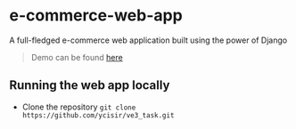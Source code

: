 # e-commerce-web-app
A full-fledged e-commerce web application built using the power of Django

<blockquote>
  Demo can be found <a href="https://shoppinglyx-efsn.onrender.com">here</a>
</blockquote>

## Running the web app locally
+ Clone the repository
  `git clone https://github.com/ycisir/ve3_task.git`
